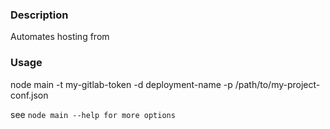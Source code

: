 ### Description

Automates hosting from

### Usage

node main -t my-gitlab-token -d deployment-name -p /path/to/my-project-conf.json

see `node main --help for more options`
